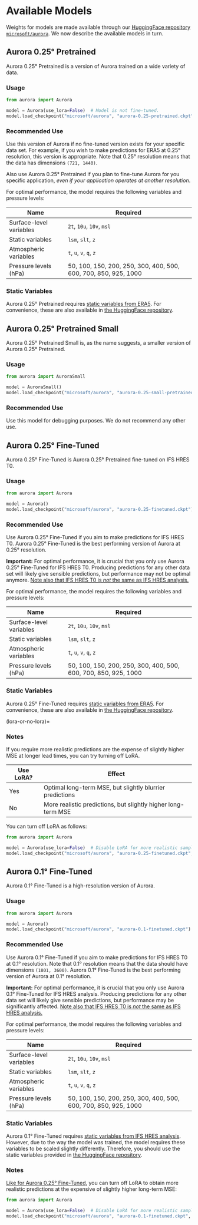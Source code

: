 # Available Models

Weights for models are made available through our [HuggingFace repository `microsoft/aurora`](https://huggingface.co/microsoft/aurora).
We now describe the available models in turn.

## Aurora 0.25° Pretrained

Aurora 0.25° Pretrained is a version of Aurora trained on a wide variety of data.

### Usage

```python
from aurora import Aurora

model = Aurora(use_lora=False)  # Model is not fine-tuned.
model.load_checkpoint("microsoft/aurora", "aurora-0.25-pretrained.ckpt")
```

### Recommended Use

Use this version of Aurora if no fine-tuned version exists for your specific data set.
For example, if you wish to make predictions for ERA5 at 0.25° resolution, this version is appropriate.
Note that 0.25° resolution means that the data has dimensions `(721, 1440)`.

Also use Aurora 0.25° Pretrained if you plan to fine-tune Aurora for you specific application,
_even if your application operates at another resolution_.

For optimal performance, the model requires the following variables and pressure levels:

| Name | Required |
| - | - |
| Surface-level variables | `2t`, `10u`, `10v`, `msl` |
| Static variables | `lsm`, `slt`, `z` |
| Atmospheric variables | `t`, `u`, `v`, `q`, `z` |
| Pressure levels (hPa) | 50, 100, 150, 200, 250, 300, 400, 500, 600, 700, 850, 925, 1000 |


### Static Variables

Aurora 0.25° Pretrained requires
[static variables from ERA5](https://cds.climate.copernicus.eu/cdsapp#!/dataset/reanalysis-era5-single-levels?tab=form).
For convenience, these are also available in
[the HuggingFace repository](https://huggingface.co/microsoft/aurora/blob/main/aurora-0.25-static.pickle).

## Aurora 0.25° Pretrained Small

Aurora 0.25° Pretrained Small is, as the name suggests, a smaller version of Aurora 0.25° Pretrained.

### Usage

```python
from aurora import AuroraSmall

model = AuroraSmall()
model.load_checkpoint("microsoft/aurora", "aurora-0.25-small-pretrained.ckpt")
```

### Recommended Use

Use this model for debugging purposes.
We do not recommend any other use.

## Aurora 0.25° Fine-Tuned

Aurora 0.25° Fine-Tuned is Aurora 0.25° Pretrained fine-tuned on IFS HRES T0.

### Usage

```python
from aurora import Aurora

model = Aurora()
model.load_checkpoint("microsoft/aurora", "aurora-0.25-finetuned.ckpt")
```

### Recommended Use

Use Aurora 0.25° Fine-Tuned if you aim to make predictions for IFS HRES T0.
Aurora 0.25° Fine-Tuned is the best performing version of Aurora at 0.25° resolution.

**Important:**
For optimal performance, it is crucial that you only use Aurora 0.25° Fine-Tuned for IFS HRES T0.
Producing predictions for any other data set will likely give sensible predictions,
but performance may not be optimal anymore.
[Note also that IFS HRES T0 is _not_ the same as IFS HRES analysis.](t0-vs-analysis)

For optimal performance, the model requires the following variables and pressure levels:

| Name | Required |
| - | - |
| Surface-level variables | `2t`, `10u`, `10v`, `msl` |
| Static variables | `lsm`, `slt`, `z` |
| Atmospheric variables | `t`, `u`, `v`, `q`, `z` |
| Pressure levels (hPa) | 50, 100, 150, 200, 250, 300, 400, 500, 600, 700, 850, 925, 1000 |


### Static Variables

Aurora 0.25° Fine-Tuned requires
[static variables from ERA5](https://cds.climate.copernicus.eu/cdsapp#!/dataset/reanalysis-era5-single-levels?tab=form).
For convenience, these are also available in
[the HuggingFace repository](https://huggingface.co/microsoft/aurora/blob/main/aurora-0.25-static.pickle).

(lora-or-no-lora)=
### Notes

If you require more realistic predictions are the expense of slightly higher MSE at longer lead times, you can try turning off LoRA.

| Use LoRA? | Effect |
| - | - |
| Yes | Optimal long-term MSE, but slightly blurrier predictions |
| No | More realistic predictions, but slightly higher long-term MSE |

You can turn off LoRA as follows:

```python
from aurora import Aurora

model = Aurora(use_lora=False)  # Disable LoRA for more realistic samples.
model.load_checkpoint("microsoft/aurora", "aurora-0.25-finetuned.ckpt", strict=False)
```

## Aurora 0.1° Fine-Tuned

Aurora 0.1° Fine-Tuned is a high-resolution version of Aurora.

### Usage

```python
from aurora import Aurora

model = Aurora()
model.load_checkpoint("microsoft/aurora", "aurora-0.1-finetuned.ckpt")
```

### Recommended Use

Use Aurora 0.1° Fine-Tuned if you aim to make predictions for IFS HRES T0 at 0.1° resolution.
Note that 0.1° resolution means that the data should have dimensions `(1801, 3600)`.
Aurora 0.1° Fine-Tuned is the best performing version of Aurora at 0.1° resolution.

**Important:**
For optimal performance, it is crucial that you only use Aurora 0.1° Fine-Tuned for IFS HRES analysis.
Producing predictions for any other data set will likely give sensible predictions,
but performance may be significantly affected.
[Note also that IFS HRES T0 is _not_ the same as IFS HRES analysis.](t0-vs-analysis)

For optimal performance, the model requires the following variables and pressure levels:

| Name | Required |
| - | - |
| Surface-level variables | `2t`, `10u`, `10v`, `msl` |
| Static variables | `lsm`, `slt`, `z` |
| Atmospheric variables | `t`, `u`, `v`, `q`, `z` |
| Pressure levels (hPa) | 50, 100, 150, 200, 250, 300, 400, 500, 600, 700, 850, 925, 1000 |


### Static Variables

Aurora 0.1° Fine-Tuned requires
[static variables from IFS HRES analysis](https://rda.ucar.edu/datasets/ds113.1/).
However, due to the way the model was trained,
the model requires these variables to be scaled slightly differently.
Therefore, you should use the static variables provided in
[the HuggingFace repository](https://huggingface.co/microsoft/aurora/blob/main/aurora-0.1-static.pickle).

### Notes

[Like for Aurora 0.25° Fine-Tuned](lora-or-no-lora),
you can turn off LoRA to obtain more realistic predictions at the expensive of slightly higher long-term MSE:

```python
from aurora import Aurora

model = Aurora(use_lora=False)  # Disable LoRA for more realistic samples.
model.load_checkpoint("microsoft/aurora", "aurora-0.1-finetuned.ckpt", strict=False)
```
